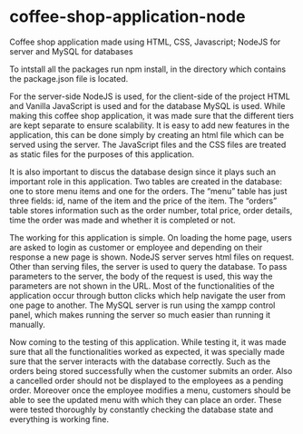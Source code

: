 # coffee-shop-application-node
Coffee shop application made using HTML, CSS, Javascript; NodeJS for server and MySQL for databases

To intstall all the packages run npm install, in the directory which contains the package.json file is located.

For the server-side NodeJS is used, for the client-side of the project HTML and Vanilla JavaScript is used and for the database MySQL is used. While making this coffee shop application, it was made sure that the different tiers are kept separate to ensure scalability. It is easy to add new features in the application, this can be done simply by creating an html file which can be served using the server. The JavaScript files and the CSS files are treated as static files for the purposes of this application.

It is also important to discus the database design since it plays such an important role in this application. Two tables are created in the database: one to store menu items and one for the orders. The “menu” table has just three fields: id, name of the item and the price of the item. The “orders” table stores information such as the order number, total price, order details, time the order was made and whether it is completed or not.

The working for this application is simple. On loading the home page, users are asked to login as customer or employee and depending on their response a new page is shown. NodeJS server serves html files on request. Other than serving files, the server is used to query the database. To pass parameters to the server, the body of the request is used, this way the parameters are not shown in the URL. Most of the functionalities of the application occur through button clicks which help navigate the user from one page to another. The MySQL server is run using the xampp control panel, which makes running the server so much easier than running it manually.

Now coming to the testing of this application. While testing it, it was made sure that all the functionalities worked as expected, it was specially made sure that the server interacts with the database correctly. Such as the orders being stored successfully when the customer submits an order. Also a cancelled order should not be displayed to the employees as a pending order. Moreover once the employee modifies a menu, customers should be able to see the updated menu with which they can place an order. These were tested thoroughly by constantly checking the database state and everything is working fine.
